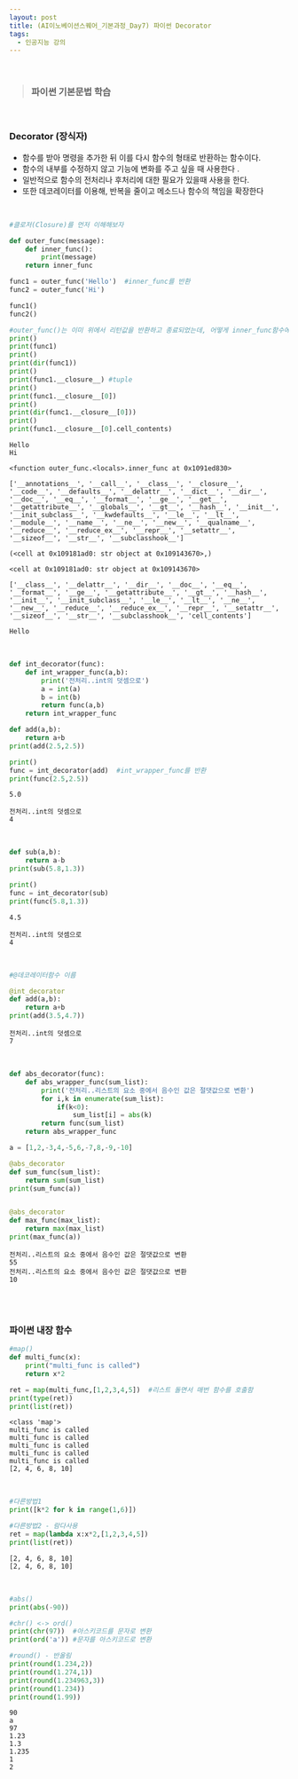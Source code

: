 ```yaml
---
layout: post
title: (AI이노베이션스퀘어_기본과정_Day7) 파이썬 Decorator
tags:
  - 인공지능 강의
---
```


<br>

> ### 파이썬 기본문법 학습 

<br>

### Decorator (장식자)

- 함수를 받아 명령을 추가한 뒤 이를 다시 함수의 형태로 반환하는 함수이다.
- 함수의 내부를 수정하지 않고 기능에 변화를 주고 싶을 때 사용한다 .
- 일반적으로 함수의 전처리나 후처리에 대한 필요가 있을때 사용을 한다.
- 또한 데코레이터를 이용해, 반복을 줄이고 메소드나 함수의 책임을 확장한다

<br>


```python
#클로저(Closure)를 먼저 이해해보자

def outer_func(message):
    def inner_func():
        print(message)
    return inner_func

func1 = outer_func('Hello')  #inner_func를 반환
func2 = outer_func('Hi')

func1()  
func2()

#outer_func()는 이미 위에서 리턴값을 반환하고 종료되었는데, 어떻게 inner_func함수에서 outer_func함수의 매개변수인 message를 참조했을까 
print()
print(func1) 
print()
print(dir(func1))
print()
print(func1.__closure__) #tuple
print()
print(func1.__closure__[0])
print()
print(dir(func1.__closure__[0]))
print()
print(func1.__closure__[0].cell_contents)
```

    Hello
    Hi
    
    <function outer_func.<locals>.inner_func at 0x1091ed830>
    
    ['__annotations__', '__call__', '__class__', '__closure__', '__code__', '__defaults__', '__delattr__', '__dict__', '__dir__', '__doc__', '__eq__', '__format__', '__ge__', '__get__', '__getattribute__', '__globals__', '__gt__', '__hash__', '__init__', '__init_subclass__', '__kwdefaults__', '__le__', '__lt__', '__module__', '__name__', '__ne__', '__new__', '__qualname__', '__reduce__', '__reduce_ex__', '__repr__', '__setattr__', '__sizeof__', '__str__', '__subclasshook__']
    
    (<cell at 0x109181ad0: str object at 0x109143670>,)
    
    <cell at 0x109181ad0: str object at 0x109143670>
    
    ['__class__', '__delattr__', '__dir__', '__doc__', '__eq__', '__format__', '__ge__', '__getattribute__', '__gt__', '__hash__', '__init__', '__init_subclass__', '__le__', '__lt__', '__ne__', '__new__', '__reduce__', '__reduce_ex__', '__repr__', '__setattr__', '__sizeof__', '__str__', '__subclasshook__', 'cell_contents']
    
    Hello

<br>

```python
def int_decorator(func):
    def int_wrapper_func(a,b):
        print('전처리..int의 덧셈으로')
        a = int(a)
        b = int(b)
        return func(a,b)
    return int_wrapper_func
```


```python
def add(a,b):
    return a+b
print(add(2.5,2.5))

print()
func = int_decorator(add)  #int_wrapper_func를 반환
print(func(2.5,2.5))
```

    5.0
    
    전처리..int의 덧셈으로
    4

<br>

```python
def sub(a,b):
    return a-b
print(sub(5.8,1.3))

print()
func = int_decorator(sub)
print(func(5.8,1.3))
```

    4.5
    
    전처리..int의 덧셈으로
    4

<br>

```python
#@데코레이터함수 이름   

@int_decorator
def add(a,b):
    return a+b
print(add(3.5,4.7))
```

    전처리..int의 덧셈으로
    7

<br>

```python
def abs_decorator(func):
    def abs_wrapper_func(sum_list):
        print('전처리..리스트의 요소 중에서 음수인 값은 절댓값으로 변환')
        for i,k in enumerate(sum_list):
            if(k<0):
                sum_list[i] = abs(k)
        return func(sum_list)
    return abs_wrapper_func

a = [1,2,-3,4,-5,6,-7,8,-9,-10]

@abs_decorator
def sum_func(sum_list):  
    return sum(sum_list)
print(sum_func(a))


@abs_decorator
def max_func(max_list):
    return max(max_list)
print(max_func(a))
```

    전처리..리스트의 요소 중에서 음수인 값은 절댓값으로 변환
    55
    전처리..리스트의 요소 중에서 음수인 값은 절댓값으로 변환
    10

<br>

<br>

### 파이썬 내장 함수 


```python
#map()
def multi_func(x):
    print("multi_func is called")
    return x*2

ret = map(multi_func,[1,2,3,4,5])  #리스트 돌면서 매번 함수를 호출함
print(type(ret))
print(list(ret))
```

    <class 'map'>
    multi_func is called
    multi_func is called
    multi_func is called
    multi_func is called
    multi_func is called
    [2, 4, 6, 8, 10]

<br>

```python
#다른방법1
print([k*2 for k in range(1,6)])

#다른방법2 - 람다사용
ret = map(lambda x:x*2,[1,2,3,4,5])  
print(list(ret))
```

    [2, 4, 6, 8, 10]
    [2, 4, 6, 8, 10]

<br>

```python
#abs()
print(abs(-90))

#chr() <-> ord()
print(chr(97))  #아스키코드를 문자로 변환
print(ord('a')) #문자를 아스키코드로 변환

#round() - 반올림
print(round(1.234,2))
print(round(1.274,1))
print(round(1.234963,3))
print(round(1.234))
print(round(1.99))
```

    90
    a
    97
    1.23
    1.3
    1.235
    1
    2


